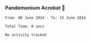 ### Pandemonium Acrobat 🤸

<!--START_SECTION:waka-->

```all_time
From: 08 June 2024 - To: 15 June 2024

Total Time: 0 secs

No activity tracked
```

<!--END_SECTION:waka-->

